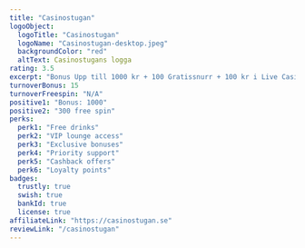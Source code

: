 ```yaml
---
title: "Casinostugan"
logoObject:
  logoTitle: "Casinostugan"
  logoName: "Casinostugan-desktop.jpeg"
  backgroundColor: "red"
  altText: Casinostugans logga
rating: 3.5
excerpt: "Bonus Upp till 1000 kr + 100 Gratissnurr + 100 kr i Live Casino"
turnoverBonus: 15
turnoverFreespin: "N/A"
positive1: "Bonus: 1000"
positive2: "300 free spin"
perks:
  perk1: "Free drinks"
  perk2: "VIP lounge access"
  perk3: "Exclusive bonuses"
  perk4: "Priority support"
  perk5: "Cashback offers"
  perk6: "Loyalty points"
badges:
  trustly: true
  swish: true
  bankId: true
  license: true
affiliateLink: "https://casinostugan.se"
reviewLink: "/casinostugan"
---
```

